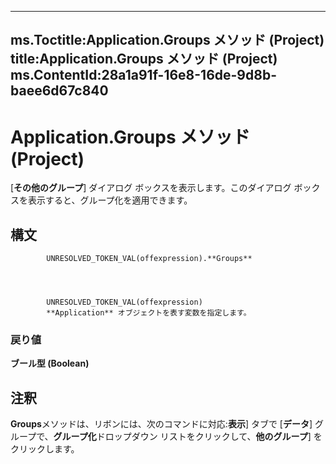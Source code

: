 

---
ms.Toctitle:Application.Groups メソッド (Project)
title:Application.Groups メソッド (Project)
ms.ContentId:28a1a91f-16e8-16de-9d8b-baee6d67c840
---
# Application.Groups メソッド (Project)




[**その他のグループ**] ダイアログ ボックスを表示します。このダイアログ ボックスを表示すると、グループ化を適用できます。

## 構文

            UNRESOLVED_TOKEN_VAL(offexpression).**Groups**




            UNRESOLVED_TOKEN_VAL(offexpression)
            **Application** オブジェクトを表す変数を指定します。

### 戻り値
**ブール型 (Boolean)**





## 注釈
**Groups**メソッドは、リボンには、次のコマンドに対応:**表示**] タブで [**データ**] グループで、**グループ化**ドロップダウン リストをクリックして、**他のグループ**] をクリックします。




